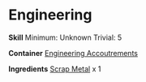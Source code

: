 <!-- TITLE: Little Sprocket -->
<!-- SUBTITLE:  -->
# Engineering
**Skill**
Minimum: Unknown
Trivial: 5

**Container**
[Engineering Accoutrements](engineering-accoutrements)

**Ingredients**
[Scrap Metal](scrap-metal) x 1